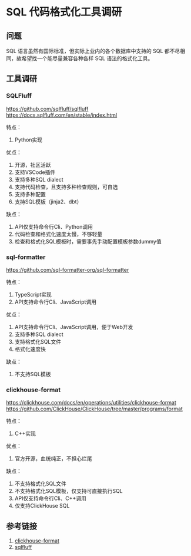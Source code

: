 # SQL 代码格式化工具调研


## 问题

SQL 语言虽然有国际标准，但实际上业内的各个数据库中支持的 SQL 都不尽相同，故希望找一个能尽量兼容各种各样 SQL 语法的格式化工具。

## 工具调研


### SQLFluff

https://github.com/sqlfluff/sqlfluff
https://docs.sqlfluff.com/en/stable/index.html

特点：
1. Python实现

优点：
1. 开源，社区活跃
2. 支持VSCode插件
3. 支持多种SQL dialect
4. 支持代码检查，且支持多种检查规则，可自选
5. 支持多种配置
6. 支持SQL模板（jinja2、dbt）

缺点：
1. API仅支持命令行Cli、Python调用
2. 代码检查和格式化速度太慢，不够轻量
3. 检查和格式化SQL模板时，需要事先手动配置模板参数dummy值


### sql-formatter

https://github.com/sql-formatter-org/sql-formatter

特点：
1. TypeScript实现
2. API支持命令行Cli、JavaScript调用

优点：
1. API支持命令行Cli、JavaScript调用，便于Web开发
2. 支持多种SQL dialect
3. 支持格式化SQL文件
4. 格式化速度快

缺点：
1. 不支持SQL模板



### clickhouse-format

https://clickhouse.com/docs/en/operations/utilities/clickhouse-format
https://github.com/ClickHouse/ClickHouse/tree/master/programs/format

特点：
1. C++实现

优点：
1. 官方开源，血统纯正，不担心烂尾

缺点：
1. 不支持格式化SQL文件
2. 不支持格式化SQL模板，仅支持可直接执行SQL
3. API仅支持命令行Cli、C++调用
4. 仅支持ClickHouse SQL



## 参考链接

1. [clickhouse-format](https://clickhouse.com/docs/en/operations/utilities/clickhouse-format)
2. [sqlfluff](https://github.com/sqlfluff/sqlfluff)